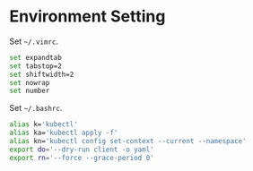 # Environment Setting

Set `~/.vimrc`.

```bash
set expandtab
set tabstop=2
set shiftwidth=2
set nowrap
set number
```

Set `~/.bashrc`.

```bash
alias k='kubectl'
alias ka='kubectl apply -f'
alias kn='kubectl config set-context --current --namespace'
export do='--dry-run client -o yaml'
export rn='--force --grace-period 0'
```
